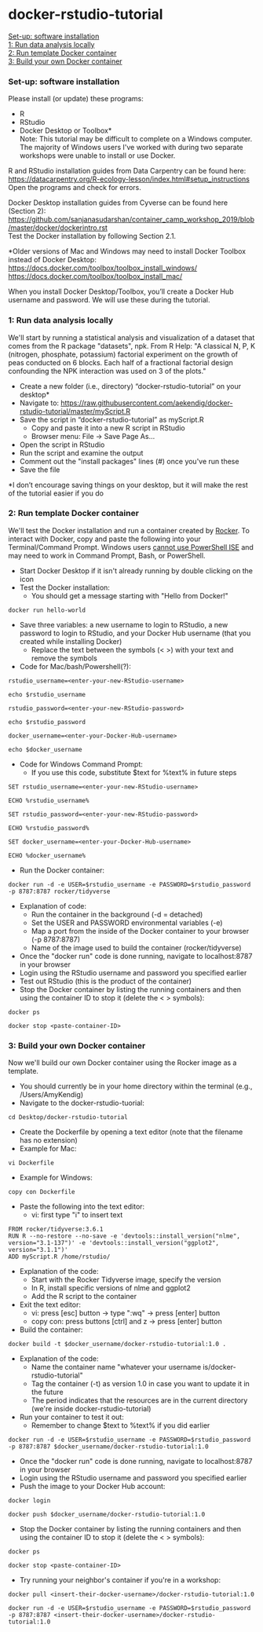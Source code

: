 # docker-rstudio-tutorial

[Set-up: software installation](#setup)  
[1: Run data analysis locally](#local)  
[2: Run template Docker container](#template)  
[3: Build your own Docker container](#build)
 
### Set-up: software installation <a name="setup"></a>

Please install (or update) these programs:  
* R  
* RStudio  
* Docker Desktop or Toolbox*  
Note: This tutorial may be difficult to complete on a Windows computer. The majority of Windows users I've worked with during two separate workshops were unable to install or use Docker.  

R and RStudio installation guides from Data Carpentry can be found here: https://datacarpentry.org/R-ecology-lesson/index.html#setup_instructions  
Open the programs and check for errors.  

Docker Desktop installation guides from Cyverse can be found here (Section 2): https://github.com/sanjanasudarshan/container_camp_workshop_2019/blob/master/docker/dockerintro.rst  
Test the Docker installation by following Section 2.1.  

*Older versions of Mac and Windows may need to install Docker Toolbox instead of Docker Desktop:  
https://docs.docker.com/toolbox/toolbox_install_windows/  
https://docs.docker.com/toolbox/toolbox_install_mac/  
 
When you install Docker Desktop/Toolbox, you’ll create a Docker Hub username and password. We will use these during the tutorial.

### 1: Run data analysis locally <a name="local"></a>

We'll start by running a statistical analysis and visualization of a dataset that comes from the R package "datasets", npk. From R Help: "A classical N, P, K (nitrogen, phosphate, potassium) factorial experiment on the growth of peas conducted on 6 blocks. Each half of a fractional factorial design confounding the NPK interaction was used on 3 of the plots."  
  
* Create a new folder (i.e., directory) “docker-rstudio-tutorial” on your desktop*
* Navigate to: https://raw.githubusercontent.com/aekendig/docker-rstudio-tutorial/master/myScript.R
* Save the script in “docker-rstudio-tutorial” as myScript.R  
    - Copy and paste it into a new R script in RStudio  
    - Browser menu: File -> Save Page As…  
* Open the script in RStudio
* Run the script and examine the output  
* Comment out the "install packages" lines (#) once you've run these
* Save the file

*I don’t encourage saving things on your desktop, but it will make the rest of the tutorial easier if you do 


### 2: Run template Docker container <a name="template"></a>

We'll test the Docker installation and run a container created by [Rocker](https://www.rocker-project.org/). To interact with Docker, copy and paste the following into your Terminal/Command Prompt. Windows users [cannot use PowerShell ISE](https://docs.docker.com/docker-for-windows/) and may need to work in Command Prompt, Bash, or PowerShell. 

* Start Docker Desktop if it isn't already running by double clicking on the icon  
* Test the Docker installation:
    - You should get a message starting with "Hello from Docker!"  
```
docker run hello-world
```
* Save three variables: a new username to login to RStudio, a new password to login to RStudio, and your Docker Hub username (that you created while installing Docker)
    - Replace the text between the symbols (< >) with your text and remove the symbols   
* Code for Mac/bash/Powershell(?):  
```
rstudio_username=<enter-your-new-RStudio-username>
```
```
echo $rstudio_username
```
````
rstudio_password=<enter-your-new-RStudio-password>
````
```
echo $rstudio_password
```
````
docker_username=<enter-your-Docker-Hub-username>
````
```
echo $docker_username
```

* Code for Windows Command Prompt:  
    - If you use this code, substitute $text for %text% in future steps
```
SET rstudio_username=<enter-your-new-RStudio-username>
```
```
ECHO %rstudio_username%
```
````
SET rstudio_password=<enter-your-new-RStudio-password>
````
```
ECHO %rstudio_password%
```
````
SET docker_username=<enter-your-Docker-Hub-username>
````
```
ECHO %docker_username%
```
 
* Run the Docker container: 
```
docker run -d -e USER=$rstudio_username -e PASSWORD=$rstudio_password -p 8787:8787 rocker/tidyverse
```
* Explanation of code:    
    - Run the container in the background (-d = detached)
    - Set the USER and PASSWORD environmental variables (-e)
    - Map a port from the inside of the Docker container to your browser (-p 8787:8787)
    - Name of the image used to build the container (rocker/tidyverse)
* Once the "docker run" code is done running, navigate to localhost:8787 in your browser
* Login using the RStudio username and password you specified earlier
* Test out RStudio (this is the product of the container)
* Stop the Docker container by listing the running containers and then using the container ID to stop it (delete the < > symbols):    
```
docker ps
```
```
docker stop <paste-container-ID>
```

### 3: Build your own Docker container <a name="build"></a>

Now we'll build our own Docker container using the Rocker image as a template.  

* You should currently be in your home directory within the terminal (e.g., /Users/AmyKendig)
* Navigate to the docker-rstudio-tuorial:
```
cd Desktop/docker-rstudio-tutorial
```
* Create the Dockerfile by opening a text editor (note that the filename has no extension)
* Example for Mac: 
```
vi Dockerfile
```
* Example for Windows: 
```
copy con Dockerfile
```
* Paste the following into the text editor:  
    - vi: first type "i" to insert text
```
FROM rocker/tidyverse:3.6.1
RUN R --no-restore --no-save -e 'devtools::install_version("nlme", version="3.1-137")' -e 'devtools::install_version("ggplot2", version="3.1.1")'
ADD myScript.R /home/rstudio/
```
* Explanation of the code:  
    - Start with the Rocker Tidyverse image, specify the version
    - In R, install specific versions of nlme and ggplot2  
    - Add the R script to the container
* Exit the text editor:  
    - vi: press [esc] button -> type ":wq" -> press [enter] button  
    - copy con: press buttons [ctrl] and z -> press [enter] button  
* Build the container:
```
docker build -t $docker_username/docker-rstudio-tutorial:1.0 .
```
* Explanation of the code:  
    - Name the container name "whatever your username is/docker-rstudio-tutorial"
    - Tag the container (-t) as version 1.0 in case you want to update it in the future
    - The period indicates that the resources are in the current directory (we're inside docker-rstudio-tutorial)  
* Run your container to test it out:  
    - Remember to change $text to %text% if you did earlier
```
docker run -d -e USER=$rstudio_username -e PASSWORD=$rstudio_password -p 8787:8787 $docker_username/docker-rstudio-tutorial:1.0
```
* Once the "docker run" code is done running, navigate to localhost:8787 in your browser
* Login using the RStudio username and password you specified earlier
* Push the image to your Docker Hub account:
```
docker login
```
```
docker push $docker_username/docker-rstudio-tutorial:1.0
```
* Stop the Docker container by listing the running containers and then using the container ID to stop it (delete the < > symbols):  
```
docker ps
```
```
docker stop <paste-container-ID>
```
* Try running your neighbor's container if you're in a workshop:
```
docker pull <insert-their-docker-username>/docker-rstudio-tutorial:1.0
```
```
docker run -d -e USER=$rstudio_username -e PASSWORD=$rstudio_password -p 8787:8787 <insert-their-docker-username>/docker-rstudio-tutorial:1.0
```
